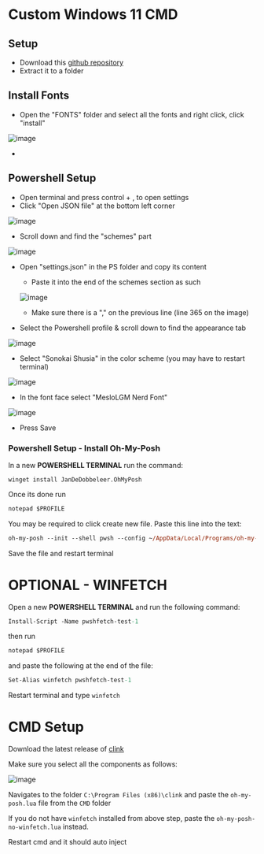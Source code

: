 # Custom Windows 11 CMD

## Setup

- Download this [github repository](https://github.com/c2y5/CustomWin11CMD/archive/refs/heads/main.zip)
- Extract it to a folder

## Install Fonts

- Open the "FONTS" folder and select all the fonts and right click, click "install"

![image]()

-

## Powershell Setup

- Open terminal and press control + , to open settings
- Click "Open JSON file" at the bottom left corner

![image]()

- Scroll down and find the "schemes" part

![image]()

- Open "settings.json" in the PS folder and copy its content

  - Paste it into the end of the schemes section as such

  ![image]()

  - Make sure there is a "," on the previous line (line 365 on the image)

- Select the Powershell profile & scroll down to find the appearance tab

![image]()

- Select "Sonokai Shusia" in the color scheme (you may have to restart terminal)

![image]()

- In the font face select "MesloLGM Nerd Font"

![image]()

- Press Save

### Powershell Setup - Install Oh-My-Posh

In a new **POWERSHELL TERMINAL** run the command:

```
winget install JanDeDobbeleer.OhMyPosh
```

Once its done run

```ps
notepad $PROFILE
```

You may be required to click create new file. Paste this line into the text:

```ps
oh-my-posh --init --shell pwsh --config ~/AppData/Local/Programs/oh-my-posh/themes/powerlevel10k_rainbow.omp.json | Invoke-Expression
```

Save the file and restart terminal

# OPTIONAL - WINFETCH

Open a new **POWERSHELL TERMINAL** and run the following command:

```ps
Install-Script -Name pwshfetch-test-1
```

then run

```ps
notepad $PROFILE
```

and paste the following at the end of the file:

```ps
Set-Alias winfetch pwshfetch-test-1
```

Restart terminal and type `winfetch`

# CMD Setup

Download the latest release of [clink](https://github.com/chrisant996/clink/releases)

Make sure you select all the components as follows:

![image]()

Navigates to the folder `C:\Program Files (x86)\clink` and paste the `oh-my-posh.lua` file from the `CMD` folder

If you do not have `winfetch` installed from above step, paste the `oh-my-posh-no-winfetch.lua` instead.

Restart cmd and it should auto inject